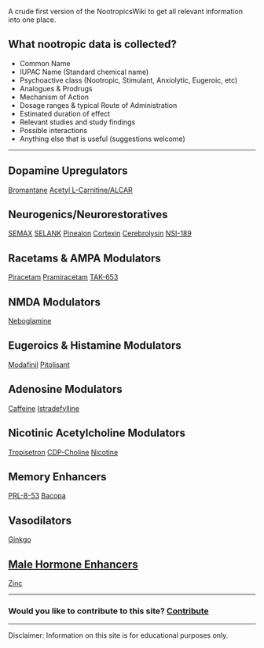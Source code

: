 A crude first version of the NootropicsWiki to get all relevant information into one place.

## What nootropic data is collected?

- Common Name
- IUPAC Name (Standard chemical name)
- Psychoactive class (Nootropic, Stimulant, Anxiolytic, Eugeroic, etc)
- Analogues & Prodrugs
- Mechanism of Action
- Dosage ranges & typical Route of Administration
- Estimated duration of effect
- Relevant studies and study findings
- Possible interactions
- Anything else that is useful (suggestions welcome)

---

## Dopamine Upregulators

[Bromantane](/nootropics-wiki/s/Bromantane)
[Acetyl L-Carnitine/ALCAR](/nootropics-wiki/s/ALCAR)

## Neurogenics/Neurorestoratives

[SEMAX](/nootropics-wiki/s/SEMAX)
[SELANK](/nootropics-wiki/s/SELANK)
[Pinealon](/nootropics-wiki/s/Pinealon)
[Cortexin](/nootropics-wiki/s/Cortexin)
[Cerebrolysin](/nootropics-wiki/s/Cerebrolysin)
[NSI-189](/nootropics-wiki/s/NSI-189)

## Racetams & AMPA Modulators

[Piracetam](/nootropics-wiki/s/Piracetam)
[Pramiracetam](/nootropics-wiki/s/Pramiracetam)
[TAK-653](/nootropics-wiki/s/TAK-653)

## NMDA Modulators

[Neboglamine](/nootropics-wiki/s/Neboglamine)

## Eugeroics & Histamine Modulators

[Modafinil](/nootropics-wiki/s/Modafinil)
[Pitolisant](/nootropics-wiki/s/Pitolisant)

## Adenosine Modulators

[Caffeine](/nootropics-wiki/s/Caffeine)
[Istradefylline](/nootropics-wiki/s/Istradefylline)

## Nicotinic Acetylcholine Modulators

[Tropisetron](/nootropics-wiki/s/Tropisetron)
[CDP-Choline](/nootropics-wiki/s/CDP-Choline)
[Nicotine](/nootropics-wiki/s/Nicotine)

## Memory Enhancers

[PRL-8-53](/nootropics-wiki/s/PRL-8-53)
[Bacopa](/nootropics-wiki/s/Bacopa)

## Vasodilators

[Ginkgo](/nootropics-wiki/s/Ginkgo)

## [Male Hormone Enhancers](/nootropics-wiki/Male-Hormones)

[Zinc](/nootropics-wiki/s/Zinc)

---

### Would you like to contribute to this site? [Contribute](/nootropics-wiki/Contribute)

---

Disclaimer: Information on this site is for educational purposes only.